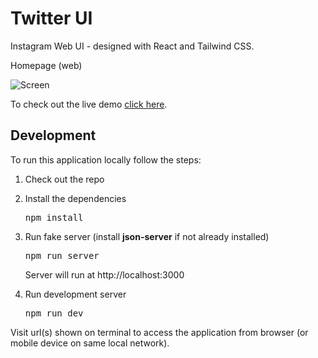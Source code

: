 # Twitter UI

Instagram Web UI - designed with React and Tailwind CSS.

Homepage (web)

![Screen](https://user-images.githubusercontent.com/11155266/181575608-c272e074-52f2-4e80-8027-d9c72243429a.png)


To check out the live demo [click here](https://showcase-twitter-ui.surge.sh 'Twitter UI').

## Development

To run this application locally follow the steps:

1. Check out the repo
2. Install the dependencies
   <pre>npm install</pre>
3. Run fake server (install **json-server** if not already installed)
   <pre>npm run server</pre>

   Server will run at http://localhost:3000

4. Run development server
   <pre>npm run dev</pre>

Visit url(s) shown on terminal to access the application from browser (or mobile device on same local network).
